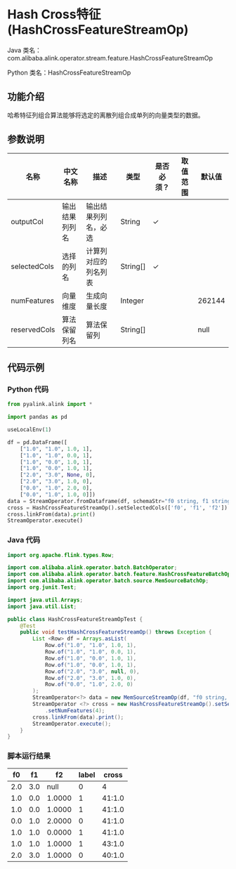 # Hash Cross特征 (HashCrossFeatureStreamOp)
Java 类名：com.alibaba.alink.operator.stream.feature.HashCrossFeatureStreamOp

Python 类名：HashCrossFeatureStreamOp


## 功能介绍
哈希特征列组合算法能够将选定的离散列组合成单列的向量类型的数据。

## 参数说明


| 名称 | 中文名称 | 描述 | 类型 | 是否必须？ | 取值范围 | 默认值 |
| --- | --- | --- | --- | --- | --- | --- |
| outputCol | 输出结果列列名 | 输出结果列列名，必选 | String | ✓ |  |  |
| selectedCols | 选择的列名 | 计算列对应的列名列表 | String[] | ✓ |  |  |
| numFeatures | 向量维度 | 生成向量长度 | Integer |  |  | 262144 |
| reservedCols | 算法保留列名 | 算法保留列 | String[] |  |  | null |


## 代码示例
### Python 代码
```python
from pyalink.alink import *

import pandas as pd

useLocalEnv(1)

df = pd.DataFrame([
    ["1.0", "1.0", 1.0, 1],
    ["1.0", "1.0", 0.0, 1],
    ["1.0", "0.0", 1.0, 1],
    ["1.0", "0.0", 1.0, 1],
    ["2.0", "3.0", None, 0],
    ["2.0", "3.0", 1.0, 0],
    ["0.0", "1.0", 2.0, 0],
    ["0.0", "1.0", 1.0, 0]])
data = StreamOperator.fromDataframe(df, schemaStr="f0 string, f1 string, f2 double, label bigint")
cross = HashCrossFeatureStreamOp().setSelectedCols(['f0', 'f1', 'f2']).setOutputCol('cross').setNumFeatures(4)
cross.linkFrom(data).print()
StreamOperator.execute()
```
### Java 代码
```java
import org.apache.flink.types.Row;

import com.alibaba.alink.operator.batch.BatchOperator;
import com.alibaba.alink.operator.batch.feature.HashCrossFeatureBatchOp;
import com.alibaba.alink.operator.batch.source.MemSourceBatchOp;
import org.junit.Test;

import java.util.Arrays;
import java.util.List;

public class HashCrossFeatureStreamOpTest {
	@Test
	public void testHashCrossFeatureStreamOp() throws Exception {
		List <Row> df = Arrays.asList(
			Row.of("1.0", "1.0", 1.0, 1),
			Row.of("1.0", "1.0", 0.0, 1),
			Row.of("1.0", "0.0", 1.0, 1),
			Row.of("1.0", "0.0", 1.0, 1),
			Row.of("2.0", "3.0", null, 0),
			Row.of("2.0", "3.0", 1.0, 0),
			Row.of("0.0", "1.0", 2.0, 0)
		);
		StreamOperator<?> data = new MemSourceStreamOp(df, "f0 string, f1 string, f2 double, label int");
		StreamOperator <?> cross = new HashCrossFeatureStreamOp().setSelectedCols("f0", "f1", "f2").setOutputCol("cross")
			.setNumFeatures(4);
		cross.linkFrom(data).print();
		StreamOperator.execute();
	}
}
```

### 脚本运行结果

f0|f1|f2|label|cross
---|---|---|-----|-----
2.0|3.0|null|0|$4$
1.0|0.0|1.0000|1|$4$1:1.0
1.0|0.0|1.0000|1|$4$1:1.0
0.0|1.0|2.0000|0|$4$1:1.0
1.0|1.0|0.0000|1|$4$1:1.0
1.0|1.0|1.0000|1|$4$3:1.0
2.0|3.0|1.0000|0|$4$0:1.0
